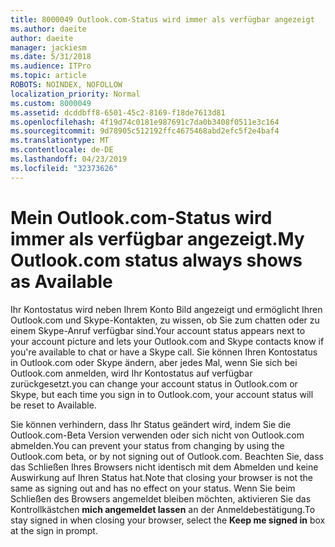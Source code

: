 ```yaml
---
title: 8000049 Outlook.com-Status wird immer als verfügbar angezeigt
ms.author: daeite
author: daeite
manager: jackiesm
ms.date: 5/31/2018
ms.audience: ITPro
ms.topic: article
ROBOTS: NOINDEX, NOFOLLOW
localization_priority: Normal
ms.custom: 8000049
ms.assetid: dcddbff8-6501-45c2-8169-f18de7613d81
ms.openlocfilehash: 4f19d74c0181e987691c7da0b3408f0511e3c164
ms.sourcegitcommit: 9d78905c512192ffc4675468abd2efc5f2e4baf4
ms.translationtype: MT
ms.contentlocale: de-DE
ms.lasthandoff: 04/23/2019
ms.locfileid: "32373626"
---
```

# <a name="my-outlookcom-status-always-shows-as-available"></a><span data-ttu-id="ff35e-102">Mein Outlook.com-Status wird immer als verfügbar angezeigt.</span><span class="sxs-lookup"><span data-stu-id="ff35e-102">My Outlook.com status always shows as Available</span></span>

<span data-ttu-id="ff35e-103">Ihr Kontostatus wird neben Ihrem Konto Bild angezeigt und ermöglicht Ihren Outlook.com und Skype-Kontakten, zu wissen, ob Sie zum chatten oder zu einem Skype-Anruf verfügbar sind.</span><span class="sxs-lookup"><span data-stu-id="ff35e-103">Your account status appears next to your account picture and lets your Outlook.com and Skype contacts know if you're available to chat or have a Skype call.</span></span> <span data-ttu-id="ff35e-104">Sie können Ihren Kontostatus in Outlook.com oder Skype ändern, aber jedes Mal, wenn Sie sich bei Outlook.com anmelden, wird Ihr Kontostatus auf verfügbar zurückgesetzt.</span><span class="sxs-lookup"><span data-stu-id="ff35e-104">you can change your account status in Outlook.com or Skype, but each time you sign in to Outlook.com, your account status will be reset to Available.</span></span>
  
<span data-ttu-id="ff35e-105">Sie können verhindern, dass Ihr Status geändert wird, indem Sie die Outlook.com-Beta Version verwenden oder sich nicht von Outlook.com abmelden.</span><span class="sxs-lookup"><span data-stu-id="ff35e-105">You can prevent your status from changing by using the Outlook.com beta, or by not signing out of Outlook.com.</span></span> <span data-ttu-id="ff35e-106">Beachten Sie, dass das Schließen Ihres Browsers nicht identisch mit dem Abmelden und keine Auswirkung auf Ihren Status hat.</span><span class="sxs-lookup"><span data-stu-id="ff35e-106">Note that closing your browser is not the same as signing out and has no effect on your status.</span></span> <span data-ttu-id="ff35e-107">Wenn Sie beim Schließen des Browsers angemeldet bleiben möchten, aktivieren Sie das Kontrollkästchen **mich angemeldet lassen** an der Anmeldebestätigung.</span><span class="sxs-lookup"><span data-stu-id="ff35e-107">To stay signed in when closing your browser, select the **Keep me signed in** box at the sign in prompt.</span></span> 
  

